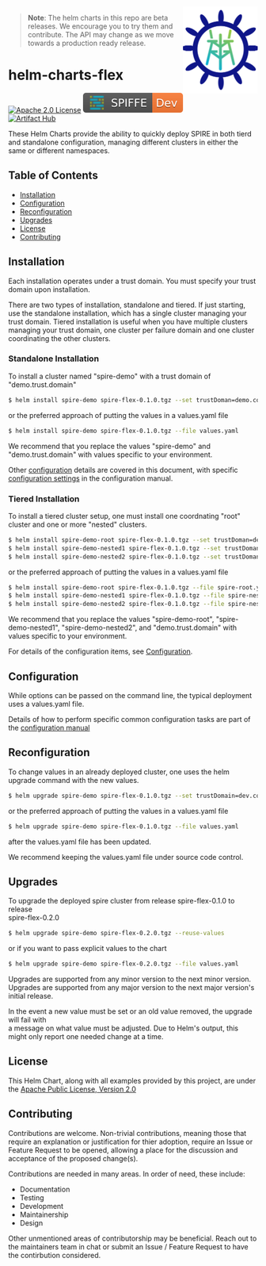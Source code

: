 <!-- vim: filetype=markdown colorcolumn=80 softtabstop=4 shiftwidth=4 tabstop=4 expandtab:
-->

<img src="spire-helm.svg" align="right" style="width: 30%; height: auto;" />

> **Note**: The helm charts in this repo are beta releases. We encourage you to try
> them and contribute. The API may change as we move towards a production ready release.

# helm-charts-flex

[![Apache 2.0 License](https://img.shields.io/github/license/spiffe/helm-charts)](https://opensource.org/licenses/Apache-2.0)
[![Development Phase](https://github.com/spiffe/spiffe/blob/main/.img/maturity/dev.svg)](https://github.com/spiffe/spiffe/blob/main/MATURITY.md#development)
[![Artifact Hub](https://img.shields.io/endpoint?url=https://artifacthub.io/badge/repository/spiffe)](https://artifacthub.io/packages/search?repo=spiffe)

These Helm Charts provide the ability to quickly deploy SPIRE in both tierd
and standalone configuration, managing different clusters in either the same
or different namespaces.

## Table of Contents

- [Installation](#installation)
- [Configuration](#configuration)
- [Reconfiguration](#reonfiguration)
- [Upgrades](#upgrades)
- [License](#license)
- [Contributing](#contributing)

## Installation

Each installation operates under a trust domain.  You must specify your trust
domain upon installation.

There are two types of installation, standalone and tiered.  If just starting,
use the standalone installation, which has a single cluster managing your
trust domain.  Tiered installation is useful when you have multiple clusters
managing your trust domain, one cluster per failure domain and one cluster
coordinating the other clusters.

### Standalone Installation

To install a cluster named "spire-demo" with a trust domain of "demo.trust.domain"

```bash
$ helm install spire-demo spire-flex-0.1.0.tgz --set trustDoman=demo.company.com
``` 

or the preferred approach of putting the values in a values.yaml file

```bash
$ helm install spire-demo spire-flex-0.1.0.tgz --file values.yaml
```

We recommend that you replace the values "spire-demo" and "demo.trust.domain"
with values specific to your environment.

Other [configuration](#configuration) details are covered in this document, with
specific [configuration settings](https://github.com/spiffe/helm-charts-flex/tree/main/spire-flex/CONFIGURAITON.md)
in the configuration manual.

### Tiered Installation

To install a tiered cluster setup, one must install one coordnating "root" cluster
and one or more "nested" clusters.

```bash
$ helm install spire-demo-root spire-flex-0.1.0.tgz --set trustDoman=demo.company.com --set type=root
$ helm install spire-demo-nested1 spire-flex-0.1.0.tgz --set trustDoman=demo.company.com --set type=nested
$ helm install spire-demo-nested2 spire-flex-0.1.0.tgz --set trustDoman=demo.company.com --set type=nested
``` 

or the preferred approach of putting the values in a values.yaml file

```bash
$ helm install spire-demo-root spire-flex-0.1.0.tgz --file spire-root.yaml
$ helm install spire-demo-nested1 spire-flex-0.1.0.tgz --file spire-nested1.yaml
$ helm install spire-demo-nested2 spire-flex-0.1.0.tgz --file spire-nested2.yaml
```

We recommend that you replace the values "spire-demo-root", "spire-demo-nested1",
"spire-demo-nested2", and "demo.trust.domain" with values specific to your environment.

For details of the configuration items, see [Configuration](#configuration).

## Configuration

While options can be passed on the command line, the typical deployment uses
a values.yaml file.

Details of how to perform specific common configuration tasks are part of the
[configuration manual]()

## Reconfiguration

To change values in an already deployed cluster, one uses the helm upgrade
command with the new values.

```bash
$ helm upgrade spire-demo spire-flex-0.1.0.tgz --set trustDomain=dev.company.com
```

or the preferred approach of putting the values in a values.yaml file

```bash
$ helm upgrade spire-demo spire-flex-0.1.0.tgz --file values.yaml
```

after the values.yaml file has been updated.

We recommend keeping the values.yaml file under source code control.

## Upgrades

To upgrade the deployed spire cluster from release spire-flex-0.1.0 to release       
spire-flex-0.2.0                                                                     
                                                                                
``` bash                                                                        
$ helm upgrade spire-demo spire-flex-0.2.0.tgz --reuse-values                        
```                                                                             
                                                                                
or if you want to pass explicit values to the chart                             
                                                                                
```bash                                                                         
$ helm upgrade spire-demo spire-flex-0.2.0.tgz --file values.yaml                    
```                                                                             
                                                                                
Upgrades are supported from any minor version to the next minor version.  Upgrades
are supported from any major version to the next major version's initial release.                                                                        
                                                                                
In the event a new value must be set or an old value removed, the upgrade will fail with      
a message on what value must be adjusted.  Due to Helm's output, this might only
report one needed change at a time. 

## License

This Helm Chart, along with all examples provided by this project, are under the
[Apache Public License, Version 2.0](https://opensource.org/licenses/Apache-2.0)

## Contributing

Contributions are welcome.  Non-trivial contributions, meaning those that require
an explanation or justification for thier adoption, require an Issue or Feature
Request to be opened, allowing a place for the discussion and acceptance of the
proposed change(s).

Contributions are needed in many areas.  In order of need, these include:

- Documentation
- Testing
- Development
- Maintainership
- Design

Other unmentioned areas of contributorship may be beneficial.  Reach out to
the maintainers team in chat or submit an Issue / Feature Request to have the
contirbution considered.

